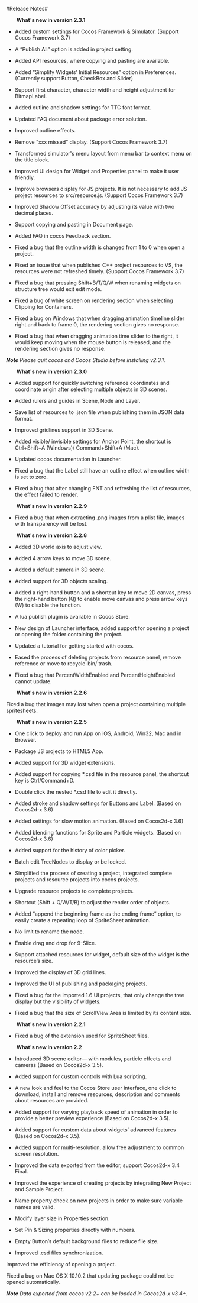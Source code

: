 #Release Notes#

**&emsp;&emsp;What's new in version 2.3.1**

- Added custom settings for Cocos Framework & Simulator. (Support Cocos Framework 3.7)

- A “Publish All” option is added in project setting.

- Added API resources, where copying and pasting are available. 

- Added “Simplify Widgets’ Initial Resources” option in Preferences. (Currently support Button, CheckBox and Slider) 

- Support first character, character width and height adjustment for BitmapLabel.

- Added outline and shadow settings for TTC font format.

- Updated FAQ document about package error solution. 

- Improved outline effects. 

- Remove “xxx missed” display. (Support Cocos Framework 3.7)

- Transformed simulator's menu layout from menu bar to context menu on the title block. 

- Improved UI design for Widget and Properties panel to make it user friendly.

- Improve browsers display for JS projects. It is not necessary to add JS project resources to src/resource.js. (Support Cocos Framework 3.7)

- Improved Shadow Offset accuracy by adjusting its value with two decimal places.

- Support copying and pasting in Document page. 

- Added FAQ in cocos Feedback section. 

- Fixed a bug that the outline width is changed from 1 to 0 when open a project. 

- Fixed an issue that when published C++ project resources to VS, the resources were not refreshed timely. (Support Cocos Framework 3.7)

- Fixed a bug that pressing Shift+B/T/Q/W when renaming widgets on structure tree would exit edit mode.    

- Fixed a bug of white screen on rendering section when selecting Clipping for Containers. 

- Fixed a bug on Windows that when dragging animation timeline slider right and back to frame 0, the rendering section gives no response. 

- Fixed a bug that when dragging animation time slider to the right, it would keep moving when the mouse button is released, and the rendering section gives no response. 

***Note** Please quit cocos and Cocos Studio before installing v2.3.1.* 


**&emsp;&emsp;What's new in version 2.3.0**

- Added support for quickly switching reference coordinates and coordinate origin after selecting multiple objects in 3D scenes.

- Added rulers and guides in Scene, Node and Layer.

- Save list of resources to .json file when publishing them in JSON data format.

- Improved gridlines support in 3D Scene.

- Added visible/ invisible settings for Anchor Point, the shortcut is Ctrl+Shift+A (Windows)/ Command+Shift+A (Mac).

- Updated cocos documentation in Launcher.

- Fixed a bug that the Label still have an outline effect when outline width is set to zero.

- Fixed a bug that after changing FNT and refreshing the list of resources, the effect failed to render.

**&emsp;&emsp;What's new in version 2.2.9**

- Fixed a bug that when extracting .png images from a plist file,  images with transparency will be lost.

**&emsp;&emsp;What's new in version 2.2.8**

- Added 3D world axis to adjust view. 

- Added 4 arrow keys to move 3D scene. 

- Added a default camera in 3D scene. 

- Added support for 3D objects scaling. 

- Added a right-hand button and a shortcut key to move 2D canvas, press the right-hand button (Q) to enable move canvas and press arrow keys (W) to disable the function. 

- A lua publish plugin is available in Cocos Store. 

- New design of Launcher interface, added support for opening a project or opening the folder containing the project. 

- Updated a tutorial for getting started with cocos. 

- Eased the process of deleting projects from resource panel, remove reference or move to recycle-bin/ trash.

- Fixed a bug that PercentWidthEnabled and PercentHeightEnabled cannot update. 

**&emsp;&emsp;What's new in version 2.2.6**
	
Fixed a bug that images may lost when open a project containing multiple spritesheets.

**&emsp;&emsp;What's new in version 2.2.5**
									
- One click to deploy and run App on iOS, Android, Win32, Mac and in Browser. 

- Package JS projects to HTML5 App.

- Added support for 3D widget extensions. 

- Added support for copying *.csd file in the resource panel, the shortcut key is Ctrl/Command+D.

- Double click the nested *.csd file to edit it directly.  

- Added stroke and shadow settings for Buttons and Label. (Based on Cocos2d-x 3.6)

- Added settings for slow motion animation. (Based on Cocos2d-x 3.6)

- Added blending functions for Sprite and Particle widgets. (Based on Cocos2d-x 3.6)

- Added support for the history of color picker. 

- Batch edit TreeNodes to display or be locked.  

- Simplified the process of creating a project, integrated complete projects and resource projects into cocos projects. 

- Upgrade resource projects to complete projects. 

- Shortcut (Shift + Q/W/T/B) to adjust the render order of objects. 

- Added “append the beginning frame as the ending frame” option, to easily create a repeating loop of SpriteSheet animation. 

- No limit to rename the node. 

- Enable drag and drop for 9-Slice. 

- Support attached resources for widget, default size of the widget is the resource’s size.  

- Improved the display of 3D grid lines. 

- Improved the UI of publishing and packaging projects. 

- Fixed a bug for the imported 1.6 UI projects, that only change the tree display but the visibility of widgets.

- Fixed a bug that the size of ScrollView Area is limited by its content size. 		
																		
**&emsp;&emsp;What's new in version 2.2.1**
    
- Fixed a bug of the extension used for SpriteSheet files.

**&emsp;&emsp;What's new in version 2.2**
	
- Introduced 3D scene editor— with modules, particle effects and cameras (Based on Cocos2d-x 3.5). 

- Added support for custom controls with Lua scripting.

- A new look and feel to the Cocos Store user interface, one click to download, install and remove resources, description and comments about resources are provided.

- Added support for varying playback speed of animation in order to provide a better preview experience (Based on Cocos2d-x 3.5). 

- Added support for custom data about widgets’ advanced features (Based on Cocos2d-x 3.5).

- Added support for multi-resolution, allow free adjustment to common screen resolution. 

- Improved the data exported from the editor, support Cocos2d-x 3.4 Final.  

- Improved the experience of creating projects by integrating New Project and Sample Project. 

- Name property check on new projects in order to make sure variable names are valid. 

- Modify layer size in Properties section. 

- Set Pin & Sizing properties directly with numbers.  

- Empty Button’s default background files to reduce file size.

- Improved .csd files synchronization.

Improved the efficiency of opening a project. 

Fixed a bug on Mac OS X 10.10.2 that updating package could not be opened automatically. 

***Note** Data exported from cocos v2.2+ can be loaded in Cocos2d-x v3.4+.* 
